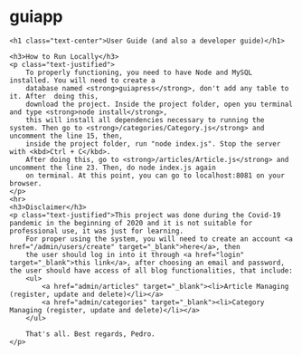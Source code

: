 # guiapp

    <h1 class="text-center">User Guide (and also a developer guide)</h1>

    <h3>How to Run Locally</h3>
    <p class="text-justified">
        To properly functioning, you need to have Node and MySQL installed. You will need to create a 
        database named <strong>guiapress</strong>, don't add any table to it. After  doing this,
        download the project. Inside the project folder, open you terminal and type <strong>node install</strong>,
        this will install all dependencies necessary to running the system. Then go to <strong>/categories/Category.js</strong> and uncomment the line 15, then, 
        inside the project folder, run "node index.js". Stop the server with <kbd>Ctrl + C</kbd>. 
        After doing this, go to <strong>/articles/Article.js</strong> and uncomment the line 23. Then, do node index.js again
        on terminal. At this point, you can go to localhost:8081 on your browser.
    </p>
    <hr>
    <h3>Disclaimer</h3>
    <p class="text-justified">This project was done during the Covid-19 pandemic in the beginning of 2020 and it is not suitable for professional use, it was just for learning.  
        For proper using the system, you will need to create an account <a href="/admin/users/create" target="_blank">here</a>, then
        the user should log in into it through <a href="login" target="_blank">this link</a>, after choosing an email and password, the user should have access of all blog functionalities, that include:
        <ul>
            <a href="admin/articles" target="_blank"><li>Article Managing (register, update and delete)</li></a>
            <a href="admin/categories" target="_blank"><li>Category Managing (register, update and delete)</li></a>
        </ul>
        
        That's all. Best regards, Pedro.
    </p>
